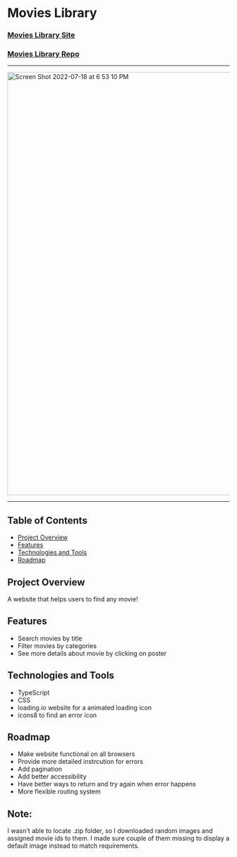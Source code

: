 # Movies Library

### [Movies Library Site](https://challenge-movies.vercel.app/movies)

### [Movies Library Repo](https://github.com/scripka/challenge-movies/)

---

<img width="959" alt="Screen Shot 2022-07-18 at 6 53 10 PM" src="https://user-images.githubusercontent.com/66269306/179640952-27d082e3-e21f-4802-8f80-19b355d79014.png">

---

## Table of Contents

- [Project Overview](#project-overview)
- [Features](#features)
- [Technologies and Tools](#technologies-and-tools)
- [Roadmap](#roadmap)

## Project Overview

A website that helps users to find any movie!

## Features

- Search movies by title
- Filter movies by categories
- See more details about movie by clicking on poster

## Technologies and Tools

- TypeScript
- CSS
- loading.io website for a animated loading icon
- icons8 to find an error icon

## Roadmap
- Make website functional on all browsers
- Provide more detailed instrcution for errors
- Add pagination
- Add better accessibility
- Have better ways to return and try again when error happens
- More flexible routing system

## Note: 
I wasn't able to locate .zip folder, so I downloaded random images and assigned movie ids to them. I made sure couple of them missing to display a default image instead to match requirements.
